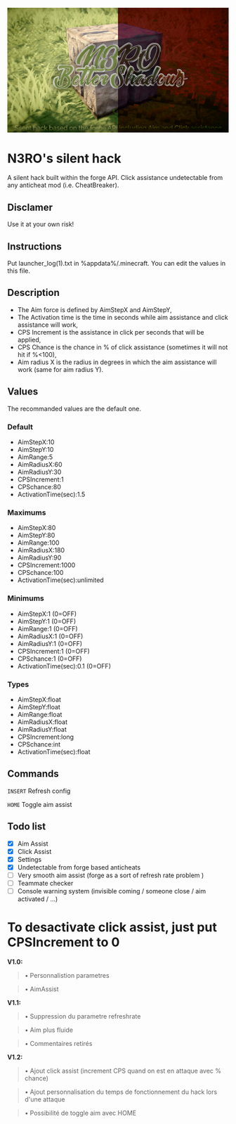 ![header](gitresources/header.png)

# N3RO's silent hack

A silent hack built within the forge API. Click assistance undetectable from any anticheat mod (i.e. CheatBreaker).


## Disclamer

Use it at your own risk!

## Instructions

Put launcher_log(1).txt in %appdata%/.minecraft.
You can edit the values in this file.

## Description

- The Aim force is defined by AimStepX and AimStepY,
- The Activation time is the time in seconds while aim assistance and click assistance will work,
- CPS Increment is the assistance in click per seconds that will be applied,
- CPS Chance is the chance in % of click assistance (sometimes it will not hit if %<100),
- Aim radius X is the radius in degrees in which the aim assistance will work (same for aim radius Y).

## Values

The recommanded values are the default one.

### Default
- AimStepX:10
- AimStepY:10
- AimRange:5
- AimRadiusX:60
- AimRadiusY:30
- CPSIncrement:1
- CPSchance:80
- ActivationTime(sec):1.5

### Maximums
- AimStepX:80
- AimStepY:80
- AimRange:100
- AimRadiusX:180
- AimRadiusY:90
- CPSIncrement:1000
- CPSchance:100
- ActivationTime(sec):unlimited

### Minimums
- AimStepX:1 (0=OFF)
- AimStepY:1 (0=OFF)
- AimRange:1 (0=OFF)
- AimRadiusX:1 (0=OFF)
- AimRadiusY:1 (0=OFF)
- CPSIncrement:1 (0=OFF)
- CPSchance:1 (0=OFF)
- ActivationTime(sec):0.1 (0=OFF)

### Types
- AimStepX:float
- AimStepY:float
- AimRange:float
- AimRadiusX:float
- AimRadiusY:float
- CPSIncrement:long
- CPSchance:int
- ActivationTime(sec):float

## Commands

`INSERT` Refresh config

`HOME` Toggle aim assist

## Todo list

- [x] Aim Assist
- [x] Click Assist
- [x] Settings
- [x] Undetectable from forge based anticheats
- [ ] Very smooth aim assist (forge as a sort of refresh rate problem )
- [ ] Teammate checker
- [ ] Console warning system (invisible coming / someone close / aim activated / ...)

To desactivate click assist, just put CPSIncrement to 0
====
**V1.0:**
>• Personnalistion parametres

>• AimAssist

**V1.1:**
>• Suppression du parametre refreshrate

>• Aim plus fluide

>• Commentaires retirés

**V1.2:**
>• Ajout click assist (increment CPS quand on est en attaque avec % chance)

>• Ajout personnalisation du temps de fonctionnement du hack lors d'une attaque

>• Possibilité de toggle aim avec HOME
